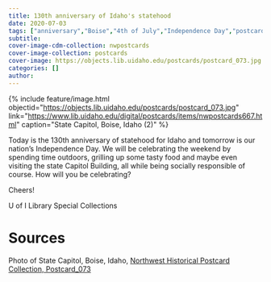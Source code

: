 ```yaml
---
title: 130th anniversary of Idaho's statehood
date: 2020-07-03
tags: ["anniversary","Boise","4th of July","Independence Day","postcards"]
subtitle: 
cover-image-cdm-collection: nwpostcards
cover-image-collection: postcards
cover-image: https://objects.lib.uidaho.edu/postcards/postcard_073.jpg
categories: []
author:
---
```


<!---
{% include feature/digital-image.html cdm-collection="nwpostcards" collection="postcards" objectid="nwpostcards221" %}
--->

{% include feature/image.html objectid="https://objects.lib.uidaho.edu/postcards/postcard_073.jpg" link="https://www.lib.uidaho.edu/digital/postcards/items/nwpostcards667.html" caption="State Capitol, Boise, Idaho (2)" %}

Today is the 130th anniversary of statehood for Idaho and tomorrow is our nation’s Independence Day. We will be celebrating the weekend by spending time outdoors, grilling up some tasty food and maybe even visiting the state Capitol Building, all while being socially responsible of course. How will you be celebrating?

Cheers!

U of I Library Special Collections

# Sources

Photo of State Capitol, Boise, Idaho, [Northwest Historical Postcard Collection, Postcard_073](https://www.lib.uidaho.edu/digital/postcards/items/nwpostcards221.html)